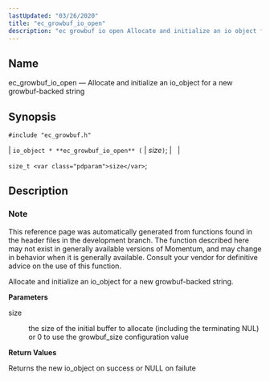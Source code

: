 ```yaml
---
lastUpdated: "03/26/2020"
title: "ec_growbuf_io_open"
description: "ec growbuf io open Allocate and initialize an io object for a new growbuf backed string io object ec growbuf io open size size t size This reference page was automatically generated from functions found in the header files in the development branch The function described here may not exist..."
---
```


<a name="apis.ec_growbuf_io_open"></a> 
## Name

ec_growbuf_io_open — Allocate and initialize an io_object for a new growbuf-backed string

## Synopsis

`#include "ec_growbuf.h"`

| `io_object * **ec_growbuf_io_open** (` | <var class="pdparam">size</var>`)`; |   |

`size_t <var class="pdparam">size</var>`;<a name="idp48055840"></a> 
## Description

### Note

This reference page was automatically generated from functions found in the header files in the development branch. The function described here may not exist in generally available versions of Momentum, and may change in behavior when it is generally available. Consult your vendor for definitive advice on the use of this function.

Allocate and initialize an io_object for a new growbuf-backed string.

**<a name="idp48058736"></a> Parameters**

<dl class="variablelist">

<dt>size</dt>

<dd>

the size of the initial buffer to allocate (including the terminating NUL) or 0 to use the growbuf_size configuration value

</dd>

</dl>

**<a name="idp48061600"></a> Return Values**

Returns the new io_object on success or NULL on failute